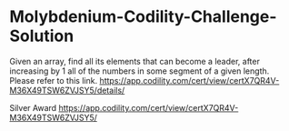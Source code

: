 # Molybdenium-Codility-Challenge-Solution

Given an array, find all its elements that can become a leader, after increasing by 1 all of the numbers in some segment of a given length. 
Please  refer to this link.
https://app.codility.com/cert/view/certX7QR4V-M36X49TSW6ZVJSY5/details/

Silver Award
https://app.codility.com/cert/view/certX7QR4V-M36X49TSW6ZVJSY5/
